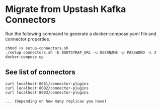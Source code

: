 # Migrate from Upstash Kafka Connectors

Run the following command to generate a docker-compose.yaml file and connector properties.
```
chmod +x setup-connectors.sh
./setup-connectors.sh -b BOOTSTRAP_URL -u USERNAME -p PASSWORD -c 3
docker-compose up
```

## See list of connectors
```
curl localhost:8081/connector-plugins
curl localhost:8082/connector-plugins
curl localhost:8083/connector-plugins

... (Depending on how many replicas you have)
```